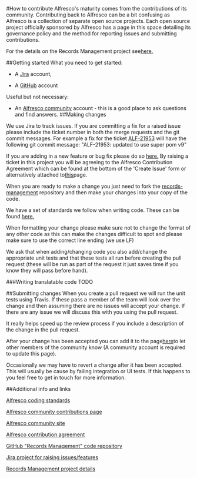 #How to contribute
Alfresco's maturity comes from the contributions of its community. Contributing back to Alfresco can be a bit confusing as Alfresco is a collection of separate open source projects. Each open source project officially sponsored by Alfresco has a page in this space detailing its governance policy and the method for reporting issues and submitting contributions.
 
For the details on the Records Management project see[here.](https://community.alfresco.com/docs/DOC-6387-project-overview-records-management)

##Getting started
What you need to get started:

* A [Jira](https://issues.alfresco.com/jira/projects/ALF/issues/?filter=allopenissues) account,

* A [GitHub](https://github.com/) account

Useful but not necessary:

* An [Alfresco community](https://community.alfresco.com/) account - this is a good place to ask questions and find answers. 
##Making changes

We use Jira to track issues. If you are committing a fix for a raised issue please include the ticket number in both the merge requests and the git commit messages.
For example a fix for the ticket [ALF-21953](https://issues.alfresco.com/jira/browse/ALF-21953) will have the following git commit message: "ALF-21953: updated to use super pom v9"

If you are adding in a new feature or bug fix please do so [here.](https://issues.alfresco.com/jira/projects/ALF/issues/?filter=allopenissues) By raising a ticket in this project you will be agreeing to the Alfresco Contribution Agreement which can be found at the bottom of the 'Create Issue' form or alternatively attached to[this](https://community.alfresco.com/docs/DOC-7070-alfresco-contribution-agreement)page.

When you are ready to make a change you just need to fork the [records-management](https://github.com/Alfresco/records-management) repository and then make your changes into your copy of the code.

We have a set of standards we follow when writing code. These can be found [here.](https://community.alfresco.com/docs/DOC-4658-coding-standards)

When formatting your change please make sure not to change the format of any other code as this can make the changes difficult to spot and please make sure to use the correct line ending (we use LF)

We ask that when adding/changing code you also add/change the appropriate unit tests and that these tests all run before creating the pull request (these will be run as part of the request it just saves time if you know they will pass before hand). 

###Writing translatable code
TODO

##Submitting changes
When you create a pull request we will run the unit tests using Travis. If these pass a member of the team will look over the change and then assuming there are no issues will accept your change. If there are any issue we will discuss this with you using the pull request.

It really helps speed up the review process if you include a description of the change in the pull request.

After your change has been accepted you can add it to the page[here](https://community.alfresco.com/docs/DOC-5279-featured-contributions)to let other members of the community know (A community account is required to update this page). 

Occasionally we may have to revert a change after it has been accepted. This will usually be cause by failing integration or UI tests. If this happens to you feel free to get in touch for more information.

##Additional info and links

[Alfresco coding standards](https://community.alfresco.com/docs/DOC-4658-coding-standards)

[Alfresco community contributions page](https://community.alfresco.com/docs/DOC-5279-featured-contributions)

[Alfresco community site](https://community.alfresco.com/)

[Alfresco contribution agreement](https://community.alfresco.com/docs/DOC-7070-alfresco-contribution-agreement)

[GitHub "Records Management" code repository](https://github.com/Alfresco/records-management)

[Jira project for raising issues/features](https://issues.alfresco.com/jira/projects/ALF/issues/?filter=allopenissues)

[Records Management project details](https://community.alfresco.com/docs/DOC-6387-project-overview-records-management)


